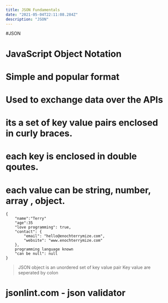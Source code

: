 ```yaml
---
title: JSON Fundamentals
date: "2021-05-04T22:11:08.284Z"
description: "JSON"
---
```


#JSON

# JavaScript Object Notation

# Simple and popular format

# Used to exchange data over the APIs

# its a set of key value pairs enclosed in curly braces.

# each key is enclosed in double qoutes.

# each value can be string, number, array , object.

```
{
    "name":"Terry"
    "age":35
    "love programming": true,
    "contact": {
        "email": "hello@enochterrymize.com",
        "website": "www.enochterrymize.com"
    },
    programming language known
    "can be null": null
}

```

> JSON object is an unordered set of key value pair
> Key value are seperated by colon

# jsonlint.com - json validator
